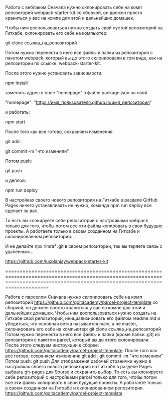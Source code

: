 Работа с вебпаком
Сначала нужно склонировать себе на комп репозиторий webpack-starter-kit со сборкой, он должен просто храниться у вас на компе для этой и дальнейших домашек. 

Чтобы ним воспользоваться нужно создать свой пустой репозиторий на Гитхабе, склонировать его себе на компьютер:

  git clone ссылка_на_репозиторий
  
Потом нужно перенести в него все файлы и папки из репозитория с пакетом webpack, который вы до этого склонировали в том виде, как на репозитории по ссылке: webpack-starter-kit.

После этого нужно установить зависимости:

 npm install 
 
заменить адрес в поле "homepage" в файле package.json на свой 

"homepage": "https://имя_пользователя.github.io/имя_репозитория"

и работать:

npm start

После того как все готово, сохраняем изменения:

  git add .
  
  git commit -m "что изменили"
  
Потом push:

  git push
  
 и деплой:
 
npm run deploy

В настройках своего нового репозитория на Гитхабе в разделе GitHub Pages ничего устанавливать не нужно, команда npm run deploy все сделает за вас.

То есть вы клонируете себе репозиторий с настройками webpack только для того, чтобы потом все эти файлы копировать в свои будущие проекты. А работаете только в своем созданном на Гитхабе и склонированном репозитории.

И не делайте npx rimraf .git в своем репозитории, так вы теряете связь с удаленным...

https://github.com/luxplanjay/webpack-starter-kit

=================================================================================================================================================================================

Работа с парселом
Сначала нужно склонировать себе на комп репозиторий https://github.com/goitacademy/parcel-project-template со сборкой, он должен просто храниться у вас на компе для этой и дальнейших домашек.
Чтобы ним воспользоваться нужно создать на Гитхабе свой репозиторий, инициализировать его файлом readme.md и убедиться, что основная ветка называется main, а не master, склонировать его себе на компьютер:
  git clone ссылка_на_репозиторий
Потом нужно перенести в него все файлы и папки (кроме папки .git) из репозитория с пакетом parcel, который вы до этого склонировали.
После этого следуем инструкции к сборке: https://github.com/goitacademy/parcel-project-template.
После того как все готово, сохраняем изменения:
  git add .
  git commit -m "что изменили"
Потом push:
  git push 
Для отображения рабочей странички нужно в настройках своего нового репозитория на Гитхабе в разделе Pages выбрать gh-pages для Sourse и сохранить выбор.
То есть вы клонируете себе репозиторий с настройками parcel только для того, чтобы потом все эти файлы копировать в свои будущие проекты. А работаете только в своем созданном на Гитхабе и склонированном репозитории. 
https://github.com/goitacademy/parcel-project-template

